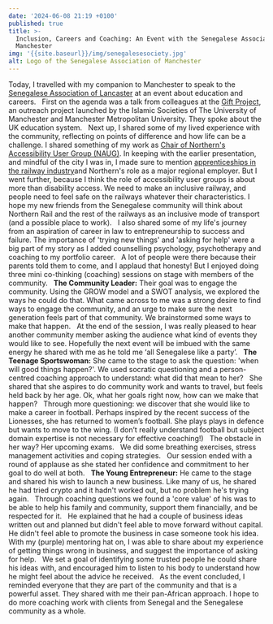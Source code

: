 ```yaml
---
date: '2024-06-08 21:19 +0100'
published: true
title: >-
  Inclusion, Careers and Coaching: An Event with the Senegalese Association of
  Manchester
img: '{{site.baseurl}}/img/senegalesesociety.jpg'
alt: Logo of the Senegalese Association of Manchester
---
```

Today, I travelled with my companion to Manchester to speak to the [Senegalese Association of Lancaster](https://manchestercommunitycentral.org/contacts/view/269614 "Contact Information") at an event about education and careers. 
 
First on the agenda was a talk from colleagues at the [Gift Project](https://www.facebook.com/groups/giftproject/ "Gift Project on Facebook"), an outreach project launched by the Islamic Societies of The University of Manchester and Manchester Metropolitan University. They spoke about the UK education system. 
 
Next up, I shared some of my lived experience with the community, reflecting on points of difference and how life can be a challenge. I shared something of my work as [Chair of Northern's Accessibility User Group (NAUG)](https://www.northernrailway.co.uk/news/northern-appoints-new-chair-train-operators-independent-accessibility-user-group#:~:text=Northern%20has%20appointed%20an%20accessibility,(NAUG)%20since%20its%20inception. "Press Release about NAUG"). In keeping with the earlier presentation, and mindful of the city I was in, I made sure to mention [apprenticeships in the railway industry](https://www.northernrailway.co.uk/careers/early-careers/apprenticeships "Apprenticeships at Northern")and Northern's role as a major regional employer. But I went further, because I think the role of accessibility user groups is about more than disability access. We need to make an inclusive railway, and people need to feel safe on the railways whatever their characteristics. I hope my new friends from the Senegalese community will think about Northern Rail and the rest of the railways as an inclusive mode of transport (and a possible place to work).
 
I also shared some of my life's journey from an aspiration of career in law to entrepreneurship to success and failure. The importance of 'trying new things' and 'asking for help' were a big part of my story as I added counselling psychology, psychotherapy and coaching to my portfolio career. 
 
A lot of people were there because their parents told them to come, and I applaud that honesty! But I enjoyed doing three mini co-thinking (coaching) sessions on stage with members of the community.
 
**The Community Leader:** Their goal was to engage the community. Using the GROW model and a SWOT analysis, we explored the ways he could do that. What came across to me was a strong desire to find ways to engage the community, and an urge to make sure the next generation feels part of that community. We brainstormed some ways to make that happen.
 
At the end of the session, I was really pleased to hear another community member asking the audience what kind of events they would like to see. Hopefully the next event will be imbued with the same energy he shared with me as he told me ‘all Senegalese like a party’.
 
**The Teenage Sportswoman:** She came to the stage to ask the question: 'when will good things happen?'. We used socratic questioning and a person-centred coaching approach to understand: what did that mean to her?
 
She shared that she aspires to do community work and wants to travel, but feels held back by her age. Ok, what her goals right now, how can we make that happen? 
 
Through more questioning: we discover that she would like to make a career in football. Perhaps inspired by the recent success of the Lionesses, she has returned to women’s football. She plays plays in defence but wants to move to the wing. (I don’t really understand football but subject domain expertise is not necessary for effective coaching!)
 
The obstacle in her way? Her upcoming exams.
 
We did some breathing exercises, stress management activities and coping strategies.
 
Our session ended with a round of applause as she stated her confidence and commitment to her goal to do well at both. 
 
**The Young Entrepreneur:** He came to the stage and shared his wish to launch a new business. Like many of us, he shared he had tried crypto and it hadn't worked out, but no problem he's trying again.
 
Through coaching questions we found a 'core value' of his was to be able to help his family and community, support them financially, and be respected for it. 
 
He explained that he had a couple of business ideas written out and planned but didn't feel able to move forward without capital. He didn't feel able to promote the business in case someone took his idea. With my (purple) mentoring hat on, I was able to share about my experience of getting things wrong in business, and suggest the importance of asking for help. 
 
We set a goal of identifying some trusted people he could share his ideas with, and encouraged him to listen to his body to understand how he might feel about the advice he received.
 
As the event concluded, I reminded everyone that they are part of the community and that is a powerful asset. They shared with me their pan-African approach. I hope to do more coaching work with clients from Senegal and the Senegalese community as a whole.

